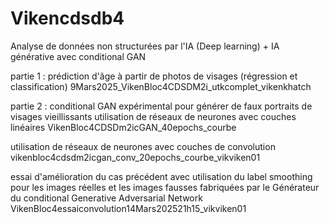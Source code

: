 # Vikencdsdb4
Analyse de données non structurées par l'IA (Deep learning) + IA générative avec conditional GAN

partie 1 : prédiction d'âge à partir de photos de visages (régression et classification) 
9Mars2025_VikenBloc4CDSDM2i_utkcomplet_vikenkhatch

partie 2 : conditional GAN expérimental pour générer de faux portraits de visages vieillissants
utilisation de réseaux de neurones avec couches linéaires
VikenBloc4CDSDm2icGAN_40epochs_courbe

utilisation de réseaux de neurones avec couches de convolution
vikenbloc4cdsdm2icgan_conv_20epochs_courbe_vikviken01

essai d'amélioration du cas précédent avec utilisation du label smoothing pour les images réelles et les images fausses fabriquées par le Générateur du conditional Generative Adversarial Network 
VikenBloc4essaiconvolution14Mars202521h15_vikviken01





